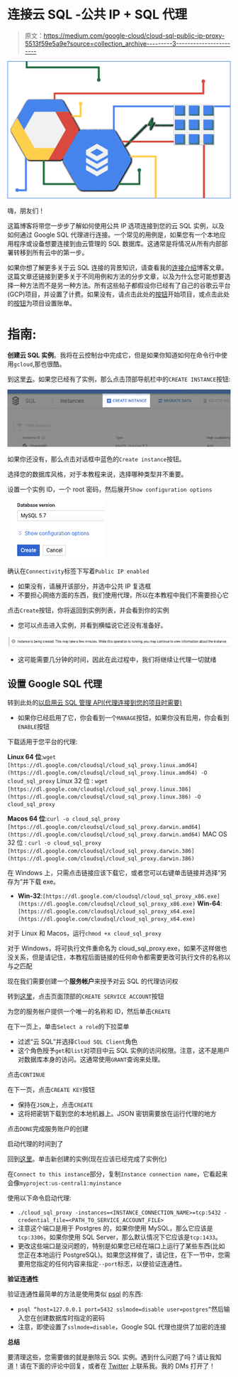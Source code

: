 # 连接云 SQL -公共 IP + SQL 代理

> 原文：<https://medium.com/google-cloud/cloud-sql-public-ip-proxy-5513f59e5a9e?source=collection_archive---------3----------------------->

![](img/23ae89e680f61cca63c0c7af884f9bfd.png)

嗨，朋友们！

这篇博客将带您一步步了解如何使用公共 IP 选项连接到您的云 SQL 实例，以及如何通过 Google SQL 代理进行连接。一个常见的用例是，如果您有一个本地应用程序或设备想要连接到由云管理的 SQL 数据库。这通常是将情况从所有内部部署转移到所有云中的第一步。

如果你想了解更多关于云 SQL 连接的背景知识，请查看我的[连接介绍](/@GabeWeiss/connecting-google-cloud-sql-94025ba27071)博客文章。这篇文章还链接到更多关于不同用例和方法的分步文章，以及为什么您可能想要选择一种方法而不是另一种方法。所有这些帖子都假设你已经有了自己的谷歌云平台(GCP)项目，并设置了计费。如果没有，请点击此处的[按钮](https://console.cloud.google.com/freetrial)开始项目，或点击此处的[按钮](https://console.cloud.google.com/billing)为项目设置账单。

# 指南:

**创建云 SQL 实例**。我将在云控制台中完成它，但是如果你知道如何在命令行中使用`gcloud`,那也很酷。

到这里[去](https://console.cloud.google.com/sql/instances)。如果您已经有了实例，那么点击顶部导航栏中的`CREATE INSTANCE`按钮:

![](img/dbab561d11a2a52566507cd2eb598d10.png)

如果你还没有，那么点击对话框中蓝色的`Create instance`按钮。

选择您的数据库风格，对于本教程来说，选择哪种类型并不重要。

设置一个实例 ID，一个 root 密码，然后展开`Show configuration options`

![](img/e17e10567211bb4ab0ba6fe926329cfe.png)

确认在`Connectivity`标签下写着`Public IP enabled`

*   如果没有，请展开该部分，并选中公共 IP 复选框
*   不要担心网络方面的东西，我们使用代理，所以在本教程中我们不需要担心它

点击`Create`按钮，你将返回到实例列表，并会看到你的实例

*   您可以点击进入实例，并看到横幅说它还没有准备好。

![](img/a3088c58c8868114b8beb8e4a3cc5148.png)

*   这可能需要几分钟的时间，因此在此过程中，我们将继续让代理一切就绪

## **设置 Google SQL 代理**

转到此处的[以启用云 SQL 管理 API(代理连接到您的项目时需要)](https://console.cloud.google.com/apis/library/sqladmin.googleapis.com)

*   如果你已经启用了它，你会看到一个`MANAGE`按钮，如果你没有启用，你会看到`ENABLE`按钮

下载适用于您平台的代理:

**Linux 64 位**:`wget [https://dl.google.com/cloudsql/cloud_sql_proxy.linux.amd64](https://dl.google.com/cloudsql/cloud_sql_proxy.linux.amd64) -O cloud_sql_proxy` Linux 32 位 : `wget [https://dl.google.com/cloudsql/cloud_sql_proxy.linux.386](https://dl.google.com/cloudsql/cloud_sql_proxy.linux.386) -O cloud_sql_proxy`

**Macos 64 位**:`curl -o cloud_sql_proxy [https://dl.google.com/cloudsql/cloud_sql_proxy.darwin.amd64](https://dl.google.com/cloudsql/cloud_sql_proxy.darwin.amd64)` MAC OS 32 位 : `curl -o cloud_sql_proxy [https://dl.google.com/cloudsql/cloud_sql_proxy.darwin.386](https://dl.google.com/cloudsql/cloud_sql_proxy.darwin.386)`

在 Windows 上，只需点击链接应该下载它，或者您可以右键单击链接并选择“另存为”并下载 exe。

*   **Win-32**:`[https://dl.google.com/cloudsql/cloud_sql_proxy_x86.exe](https://dl.google.com/cloudsql/cloud_sql_proxy_x86.exe)` **Win-64**:`[https://dl.google.com/cloudsql/cloud_sql_proxy_x64.exe](https://dl.google.com/cloudsql/cloud_sql_proxy_x64.exe)`

对于 Linux 和 Macos，运行`chmod +x cloud_sql_proxy`

对于 Windows，将可执行文件重命名为 cloud_sql_proxy.exe，如果不这样做也没关系，但是请记住，本教程后面链接的任何命令都需要更改可执行文件的名称以与之匹配

现在我们需要创建一个**服务帐户**来授予对云 SQL 的代理访问权

转到[这里](https://console.cloud.google.com/iam-admin/serviceaccounts)，点击页面顶部的`CREATE SERVICE ACCOUNT`按钮

为您的服务帐户提供一个唯一的名称和 ID，然后单击`CREATE`

在下一页上，单击`Select a role`的下拉菜单

*   过滤“云 SQL”并选择`Cloud SQL Client`角色
*   这个角色授予`get`和`list`对项目中云 SQL 实例的访问权限。注意，这不是用户对数据库本身的访问。这通常使用`GRANT`查询来处理。

点击`CONTINUE`

在下一页，点击`CREATE KEY`按钮

*   保持在`JSON`上，点击`CREATE`
*   这将把密钥下载到您的本地机器上。JSON 密钥需要放在运行代理的地方

点击`DONE`完成服务账户的创建

启动代理的时间到了

回到[这里](https://console.cloud.google.com/sql/instances)。单击新创建的实例(现在应该已经完成了实例化)

在`Connect to this instance`部分，复制`Instance connection name`，它看起来会像`myproject:us-central1:myinstance`

使用以下命令启动代理:

*   `./cloud_sql_proxy -instances=<INSTANCE_CONNECTION_NAME>=tcp:5432 -credential_file=<PATH_TO_SERVICE_ACCOUNT_FILE>`
*   注意这个端口是用于 Postgres 的，如果你使用 MySQL，那么它应该是`tcp:3306`，如果你使用 SQL Server，那么默认情况下它应该是`tcp:1433`。
*   更改这些端口是没问题的，特别是如果您已经在端口上运行了某些东西(比如您正在本地运行 PostgreSQL)。如果您这样做了，请记住，在下一节中，您需要用您指定的任何内容来指定`--port`标志，以便验证连通性。

**验证连通性**

验证连通性最简单的方法是使用类似 [psql](http://postgresguide.com/utilities/psql.html) 的东西:

*   `psql “host=127.0.0.1 port=5432 sslmode=disable user=postgres”`然后输入您在创建数据库时指定的密码
*   注意，即使设置了`sslmode=disable`，Google SQL 代理也提供了加密的连接

**总结**

要清理这些，您需要做的就是删除云 SQL 实例。遇到什么问题了吗？请让我知道！请在下面的评论中回复，或者在 [Twitter](https://twitter.com/GabeWeiss_) 上联系我。我的 DMs 打开了！